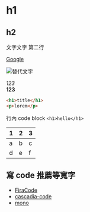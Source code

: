 # h1

## h2

文字文字
第二行

[Google](https://google.com)

![替代文字](https://upload.wikimedia.org/wikipedia/en/thumb/3/33/Patrick_Star.svg/1200px-Patrick_Star.svg.png)

_123_  
**123**

```html
<h1>title</h1>
<p>lorem</p>
```

行內 code block `<h1>hello</h1>`

| 1   | 2   | 3   |
| --- | --- | --- |
| a   | b   | c   |
| d   | e   | f   |

## 寫 code 推薦等寬字

- [FiraCode](https://github.com/tonsky/FiraCode)
- [cascadia-code](https://github.com/microsoft/cascadia-code)
- [mono](https://www.jetbrains.com/lp/mono/)
